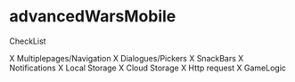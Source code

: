 # advancedWarsMobile

CheckList

X Multiplepages/Navigation
X Dialogues/Pickers
X SnackBars
X Notifications
X Local Storage
X Cloud Storage
X Http request
X GameLogic

